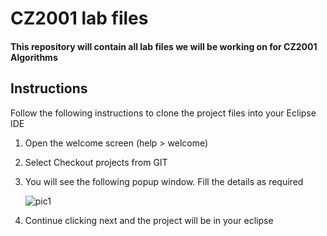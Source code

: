 # CZ2001 lab files

#### This repository will contain all lab files we will be working on for CZ2001 Algorithms

## Instructions
Follow the following instructions to clone the project files into your Eclipse IDE

1. Open the welcome screen (help > welcome)
2. Select Checkout projects from GIT
3. You will see the following popup window. Fill the details as required

   ![pic1](https://cloud.githubusercontent.com/assets/19767716/18589122/d7512380-7c5b-11e6-8f73-1be68094cb79.png)

4. Continue clicking next and the project will be in your eclipse
